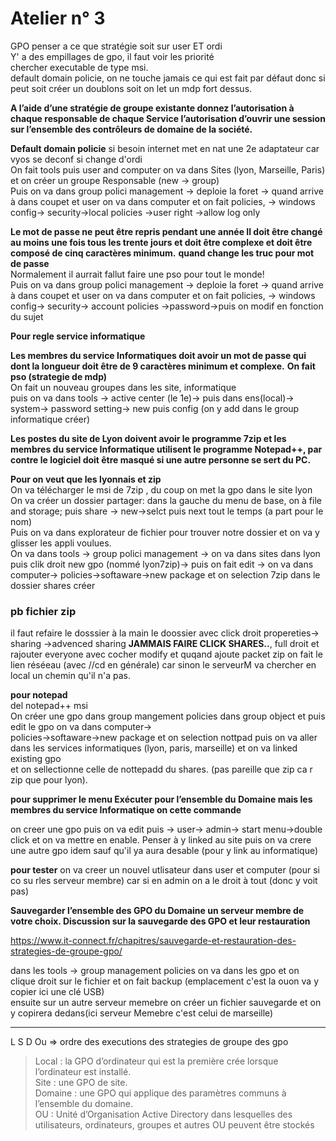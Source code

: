 # Atelier n° 3

GPO penser a ce que stratégie soit sur user ET ordi </br>
Y' a des empillages de gpo, il faut voir les priorité </br>
chercher executable de type msi. </br>
default domain policie, on ne touche jamais ce qui est fait par défaut donc si peut soit créer un doublons soit on let un mdp fort dessus. </br>

**A l’aide d’une stratégie de groupe existante donnez l’autorisation à chaque responsable de chaque Service l’autorisation d’ouvrir une session sur l’ensemble des contrôleurs de domaine de la société.**

**Default domain policie**
si besoin internet met en nat une 2e adaptateur car vyos se deconf si change d'ordi </br>
On fait tools puis user and computer on va dans Sites (lyon, Marseille, Paris) et on créer un groupe Responsable (new -> group) </br>
Puis on va dans group polici management -> deploie la foret -> quand arrive à dans coupet et user on va dans computer et on fait policies, -> windows config-> security->local policies ->user right ->allow log only


**Le mot de passe ne peut être repris pendant une année
Il doit être changé au moins une fois tous les trente jours et doit être complexe et doit être composé de cinq caractères minimum.**
**quand change les truc pour mot de passe**</br>
Normalement il aurrait fallut faire une pso pour tout le monde! </br>
Puis on va dans group polici management -> deploie la foret -> quand arrive à dans coupet et user on va dans computer et on fait policies, -> windows config-> security-> 
account policies ->password->puis on modif en fonction du sujet

**Pour regle service informatique**

**Les membres du service Informatiques doit avoir un mot de passe qui dont la longueur doit être de 9 caractères minimum et complexe.**
**On fait pso (strategie de mdp)**</br>
On fait un nouveau groupes dans les site, informatique </br>
puis on va dans tools -> active center (le 1e)-> puis dans ens(local)-> system-> password setting-> new puis config (on y add dans le group informatique créer) </br>

**Les postes du site de Lyon doivent avoir le programme 7zip et les membres du service Informatique utilisent le programme Notepad++, par contre le logiciel doit être masqué si une autre personne se sert du PC.**

**Pour on veut que les lyonnais et zip** </br>
On va télécharger le msi de 7zip , du coup on met la gpo dans le site lyon</br>
On va créer un dossier partager: dans la gauche du menu de base, on à file and storage; puis share -> new->selct puis next tout le temps (a part pour le nom) </br>
Puis on va dans explorateur de fichier pour trouver notre dossier et on va y glisser les appli voulues. </br>
On va dans tools -> group polici management -> on va dans sites dans lyon puis clik droit new gpo (nommé lyon7zip)-> puis on fait edit -> on va dans computer-> 
policies->softaware->new package et on selection 7zip dans le dossier shares créer

### **pb fichier zip** 
il faut refaire le dosssier à la main le doossier avec click droit propereties-> sharing ->advenced sharing **JAMMAIS FAIRE CLICK SHARES..**, full droit et rajouter everyone avec cocher modify et quqand ajoute packet zip on fait le lien réséeau (avec //cd en générale) car sinon le serveurM va chercher en local un chemin qu'il n'a pas.

**pour notepad**</br>
del notepad++ msi</br>
On créer une gpo dans group mangement policies dans group object et puis edit le gpo on va dans computer-> </br>
policies->softaware->new package et on selection nottpad puis on va aller dans les services informatiques (lyon, paris, marseille) et on va linked existing gpo </br>
et on sellectionne celle de nottepadd du shares. (pas pareille que zip ca r zip que pour lyon). </br>

**pour supprimer le menu Exécuter pour l’ensemble du Domaine mais les membres du service Informatique on cette commande**

on creer une gpo puis on va edit puis -> user-> admin-> start menu->double click et on va mettre en enable. Penser à y linked au site puis on va crere une autre gpo idem sauf qu'il ya aura desable (pour y link au informatique) </br>

**pour tester**
on va creer un nouvel utlisateur dans user et computer (pour si co su rles serveur membre) car si en admin on a le droit à tout (donc y voit pas)

**Sauvegarder l’ensemble des GPO du Domaine un serveur membre de votre choix. Discussion sur la sauvegarde des GPO et leur restauration**</br>

https://www.it-connect.fr/chapitres/sauvegarde-et-restauration-des-strategies-de-groupe-gpo/ 

dans les tools -> group management policies on va dans les gpo et on clique droit sur le fichier et on fait backup (emplacement c'est la ouon va y copier ici une clé USB)</br>
ensuite sur un autre serveur memebre on créer un fichier sauvegarde et on y copirera dedans(ici serveur Memebre c'est celui de marseille) 


--------------------------------

L S D Ou   => ordre des executions des strategies de groupe des gpo

>Local : la GPO d’ordinateur qui est la première crée lorsque l’ordinateur est installé.</br>
>Site : une GPO de site.</br>
>Domaine : une GPO qui applique des paramètres communs à l’ensemble du domaine.</br>
>OU : Unité d’Organisation Active Directory dans lesquelles des utilisateurs, ordinateurs, groupes et autres OU peuvent être stockés</br>


